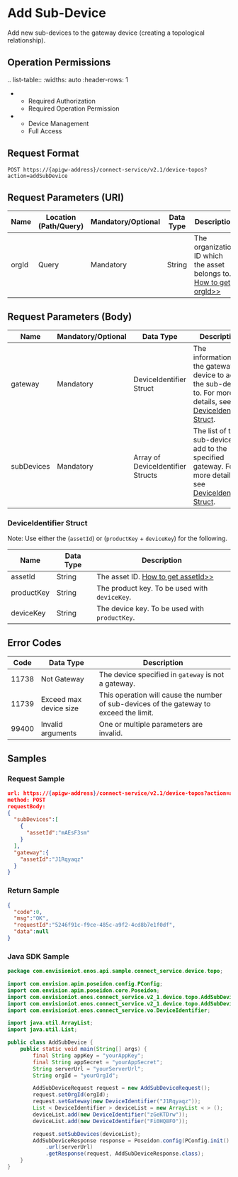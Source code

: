 # Add Sub-Device

Add new sub-devices to the gateway device (creating a topological relationship).

## Operation Permissions

.. list-table::
   :widths: auto
   :header-rows: 1

   * - Required Authorization
     - Required Operation Permission
   * - Device Management
     - Full Access

## Request Format

```
POST https://{apigw-address}/connect-service/v2.1/device-topos?action=addSubDevice
```

## Request Parameters (URI)

| Name | Location (Path/Query) | Mandatory/Optional | Data Type | Description |
|---------------|------------------|----------|-----------|--------------|
| orgId         | Query            | Mandatory     | String    | The organization ID which the asset belongs to. [How to get orgId>>](/docs/api/en/2.1.0/api_faqs#how-to-get-organization-id-orgid-orgid)                |


## Request Parameters (Body)

| Name | Mandatory/Optional | Data Type | Description |
|--------------------|----------|-----------|--------------|
| gateway | Mandatory      |DeviceIdentifier Struct | The information of the gateway device to add the sub-device to. For more details, see [DeviceIdentifier Struct](/docs/api/en/2.1.0/connect/add_sub_device.html#deviceidentifier-struct-deviceidentifier). |
| subDevices           | Mandatory      | Array of DeviceIdentifier Structs | The list of the sub-devices to add to the specified gateway. For more details, see [DeviceIdentifier Struct](/docs/api/en/2.1.0/connect/add_sub_device.html#deviceidentifier-struct-deviceidentifier).  |


### DeviceIdentifier Struct <deviceidentifier>

Note: Use either the (``assetId``) or (``productKey`` + ``deviceKey``) for the following.

| Name | Data Type | Description |
|----------------|----------------|------------------|
| assetId  | String        | The asset ID. [How to get assetId>>](/docs/api/en/2.1.0/api_faqs.html#how-to-get-asset-id-assetid-assetid) |
| productKey | String         | The product key. To be used with ``deviceKey``.      |
| deviceKey | String         | The device key. To be used with ``productKey``.      |



## Error Codes

| Code| Data Type | Description |
|-------------|-----------------------------------|-----------------------------|
| 11738 |  Not Gateway    | The device specified in ``gateway`` is not a gateway.|
| 11739 |   Exceed max device size  |This operation will cause the number of sub-devices of the gateway to exceed the limit. |
| 99400 |   Invalid arguments    | One or multiple parameters are invalid.      |


## Samples

### Request Sample

```json
url: https://{apigw-address}/connect-service/v2.1/device-topos?action=addSubDevice&orgId=yourOrgId
method: POST
requestBody: 
{
  "subDevices":[
    {
      "assetId":"mAEsF3sm"
    }
  ],
  "gateway":{
    "assetId":"J1Rqyaqz"
  }
}
```

### Return Sample

```json
{
  "code":0,
  "msg":"OK",
  "requestId":"5246f91c-f9ce-485c-a9f2-4cd8b7e1f0df",
  "data":null
}
```

### Java SDK Sample

```java
package com.envisioniot.enos.api.sample.connect_service.device.topo;

import com.envision.apim.poseidon.config.PConfig;
import com.envision.apim.poseidon.core.Poseidon;
import com.envisioniot.enos.connect_service.v2_1.device.topo.AddSubDeviceRequest;
import com.envisioniot.enos.connect_service.v2_1.device.topo.AddSubDeviceResponse;
import com.envisioniot.enos.connect_service.vo.DeviceIdentifier;

import java.util.ArrayList;
import java.util.List;

public class AddSubDevice {
    public static void main(String[] args) {
        final String appKey = "yourAppKey";
        final String appSecret = "yourAppSecret";
        String serverUrl = "yourServerUrl";
        String orgId = "yourOrgId";

        AddSubDeviceRequest request = new AddSubDeviceRequest();
        request.setOrgId(orgId);
        request.setGateway(new DeviceIdentifier("J1Rqyaqz"));
        List < DeviceIdentifier > deviceList = new ArrayList < > ();
        deviceList.add(new DeviceIdentifier("zGeKTDrw"));
        deviceList.add(new DeviceIdentifier("Fi0HQ8FO"));

        request.setSubDevices(deviceList);
        AddSubDeviceResponse response = Poseidon.config(PConfig.init().appKey(appKey).appSecret(appSecret).debug())
            .url(serverUrl)
            .getResponse(request, AddSubDeviceResponse.class);
    }
}
```